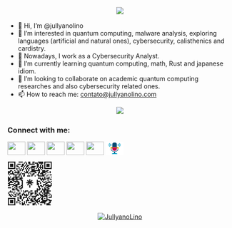 <p align="center">
  <img src="https://readme-typing-svg.demolab.com/?lines=Do.+Fail.+Learn.+Repeat.;Always+adapting&font=Fira%20Code&center=true&width=380&height=50&duration=4000&pause=1000">
</p>

- 👋 Hi, I’m @jullyanolino
- 👀 I’m interested in quantum computing, malware analysis, exploring languages (artificial and natural ones), cybersecurity, calisthenics and cardistry.
- :office: Nowadays, I work as a Cybersecurity Analyst.
- 🌱 I’m currently learning quantum computing, math, Rust and japanese idiom.
- 💞️ I’m looking to collaborate on academic quantum computing researches and also cybersecurity related ones.
- 📫 How to reach me: contato@jullyanolino.com

<p align="center">
   <img src="http://github-readme-streak-stats.herokuapp.com?user=jullyanolino&theme=dark">
</p>

<h3 align="left">Connect with me:</h3>
<p align="left">
  <a href="https://twitter.com/JullyanoLino" target="blue"><img align="center" src="https://cdn.jsdelivr.net/npm/simple-icons@3.0.1/icons/twitter.svg" alt="" height="30" width="40"/></a>
  <a href="https://www.linkedin.com/in/jullyanolino/" target="blank"><img align="center" src="https://cdn.jsdelivr.net/npm/simple-icons@3.0.1/icons/linkedin.svg" alt="" height="30" width="40" /></a>
  <a href="https://www.instagram.com/jullyanolino/" target="blank"><img align="center" src="https://cdn.jsdelivr.net/npm/simple-icons@3.0.1/icons/instagram.svg" alt="" height="30" width="40" /></a>
  <a href="https://www.youtube.com/@jullyanolino" target="blank"><img align="center" src="https://cdn.jsdelivr.net/npm/simple-icons@3.0.1/icons/youtube.svg" alt="" height="30" width="40" /></a>
  <a href="https://dev.to/jullyanolino" target="blank"><img align="center" src="https://dev-to-uploads.s3.amazonaws.com/uploads/logos/resized_logo_UQww2soKuUsjaOGNB38o.png" alt="" height="30" width="40" /></a>
  <a href="https://anchor.fm/onlino" target="blank"><img align="center" src="https://github.com/jullyanolino/jullyanolino/blob/main/podcast.png" alt="" height="30" width="40" /></a>
</p>
<p align="left">
  <img align="center" src="https://github.com/jullyanolino/jullyanolino/blob/main/linktree-jullyanolino.png" alt="JullyanoLino" width="100" height="100" />
</p>

<p align="center"><a href="https://www.buymeacoffee.com/jullyanolino"> <img align="center" src="https://www.buymeacoffee.com/assets/img/guidelines/download-assets-sm-1.svg" alt="JullyanoLino" width="100" height="600" /></a></p>



